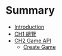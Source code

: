 # Summary

* [Introduction](README.md)
* [CH1 總覽](chapter1.md)
* [CH2 Game API](game-api.md)
  * [Create Game](game-api/chuang-jian-game.md)

